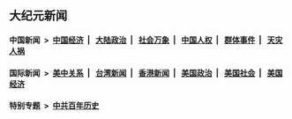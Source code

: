 ## 大纪元新闻

#### 中国新闻 &nbsp;>&nbsp; [中国经济](indexes/ncid283/README.md?04281245) &nbsp;| &nbsp; [大陆政治](indexes/ncid277/README.md?04281245) &nbsp;| &nbsp; [社会万象](indexes/ncid282/README.md?04281245) &nbsp;| &nbsp; [中国人权](indexes/ncid278/README.md?04281245) &nbsp;| &nbsp; [群体事件](indexes/ncid279/README.md?04281245) &nbsp;| &nbsp; [天灾人祸](indexes/ncid280/README.md?04281245)

#### 国际新闻 &nbsp;>&nbsp; [美中关系](indexes/nf1412576/README.md?04281245) &nbsp;| &nbsp; [台湾新闻](indexes/ncid1349361/README.md?04281245) &nbsp;| &nbsp; [香港新闻](indexes/ncid1349362/README.md?04281245) &nbsp;| &nbsp; [美国政治](indexes/ncid1078159/README.md?04281245) &nbsp;| &nbsp; [美国社会](indexes/ncid1078160/README.md?04281245) &nbsp;| &nbsp; [美国经济](indexes/ncid1078158/README.md?04281245)

#### 特别专题 &nbsp;>&nbsp; [中共百年历史](https://github.com/epoch-news/epoch-special/blob/master/README.md?04281245)  
